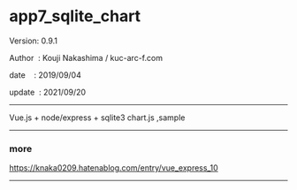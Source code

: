 ﻿# app7_sqlite_chart

 Version: 0.9.1

 Author  : Kouji Nakashima / kuc-arc-f.com

 date    : 2019/09/04

 update  : 2021/09/20

***

Vue.js + node/express + sqlite3  chart.js ,sample

***
### more

https://knaka0209.hatenablog.com/entry/vue_express_10

***

